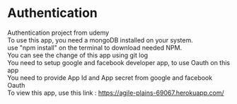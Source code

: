 # Authentication
Authentication project from udemy<br>
To use this app, you need a mongoDB installed on your system.<br>
use "npm install" on the terminal to download needed NPM.<br>
You can see the change of this app using git log<br>
You need to setup google and facebook developer app, to use Oauth on this app <br>
You need to provide App Id and App secret from google and facebook Oauth <br>
To view this app, use this link : https://agile-plains-69067.herokuapp.com/
